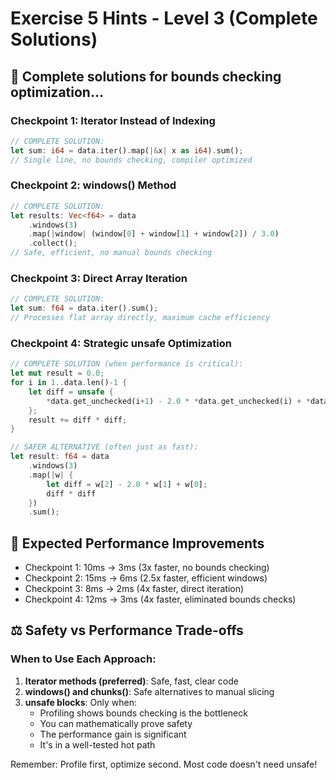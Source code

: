 # Exercise 5 Hints - Level 3 (Complete Solutions)

## 🔧 Complete solutions for bounds checking optimization...

### Checkpoint 1: Iterator Instead of Indexing
```rust
// COMPLETE SOLUTION:
let sum: i64 = data.iter().map(|&x| x as i64).sum();
// Single line, no bounds checking, compiler optimized
```

### Checkpoint 2: windows() Method
```rust
// COMPLETE SOLUTION:
let results: Vec<f64> = data
    .windows(3)
    .map(|window| (window[0] + window[1] + window[2]) / 3.0)
    .collect();
// Safe, efficient, no manual bounds checking
```

### Checkpoint 3: Direct Array Iteration
```rust
// COMPLETE SOLUTION:
let sum: f64 = data.iter().sum();
// Processes flat array directly, maximum cache efficiency
```

### Checkpoint 4: Strategic unsafe Optimization
```rust
// COMPLETE SOLUTION (when performance is critical):
let mut result = 0.0;
for i in 1..data.len()-1 {
    let diff = unsafe {
        *data.get_unchecked(i+1) - 2.0 * *data.get_unchecked(i) + *data.get_unchecked(i-1)
    };
    result += diff * diff;
}

// SAFER ALTERNATIVE (often just as fast):
let result: f64 = data
    .windows(3)
    .map(|w| {
        let diff = w[2] - 2.0 * w[1] + w[0];
        diff * diff
    })
    .sum();
```

## 🎯 Expected Performance Improvements
- Checkpoint 1: 10ms → 3ms (3x faster, no bounds checking)
- Checkpoint 2: 15ms → 6ms (2.5x faster, efficient windows)
- Checkpoint 3: 8ms → 2ms (4x faster, direct iteration)
- Checkpoint 4: 12ms → 3ms (4x faster, eliminated bounds checks)

## ⚖️ Safety vs Performance Trade-offs

### When to Use Each Approach:
1. **Iterator methods (preferred)**: Safe, fast, clear code
2. **windows() and chunks()**: Safe alternatives to manual slicing
3. **unsafe blocks**: Only when:
   - Profiling shows bounds checking is the bottleneck
   - You can mathematically prove safety
   - The performance gain is significant
   - It's in a well-tested hot path

Remember: Profile first, optimize second. Most code doesn't need unsafe!
